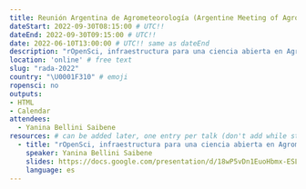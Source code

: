 ```yaml
---
title: Reunión Argentina de Agrometeorología (Argentine Meeting of Agrometeorology)
dateStart: 2022-09-30T08:15:00 # UTC!!
dateEnd: 2022-09-30T09:15:00 # UTC!!
date: 2022-06-10T13:00:00 # UTC!! same as dateEnd
description: "rOpenSci, infraestructura para una ciencia abierta en Agrometeorología"
location: 'online' # free text
slug: "rada-2022"
country: "\U0001F310" # emoji
ropensci: no
outputs: 
- HTML
- Calendar 
attendees:
  - Yanina Bellini Saibene
resources: # can be added later, one entry per talk (don't add while still empty, add once there are resources)
  - title: "rOpenSci, infraestructura para una ciencia abierta en Agrometeorología"
    speaker: Yanina Bellini Saibene
    slides: https://docs.google.com/presentation/d/18wP5vDn1EuoHbmx-ESLcOzNupNjv8_bZPkzrp4QQnpM/edit#slide=id.g13389be7b22_0_0
    language: es
---
```



